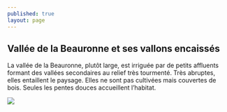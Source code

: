 ```yaml
---
published: true
layout: page
---
```

## Vallée de la Beauronne et ses vallons encaissés

La vallée de la Beauronne, plutôt large, est irriguée par de petits affluents formant des vallées secondaires au relief très tourmenté. Très abruptes, elles entaillent le paysage. Elles ne sont pas cultivées mais couvertes de bois. Seules les pentes douces accueillent l’habitat.

![]({{site.baseurl}}/data/images/3/architecture/03_ARCHITECTURE_BLOC7.jpg)
